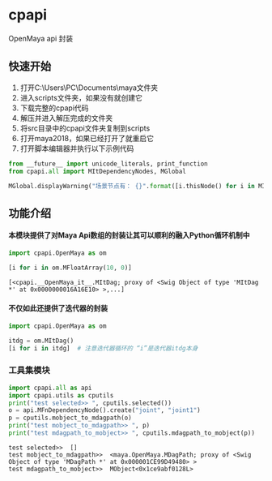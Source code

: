 # cpapi

OpenMaya api 封装

## 快速开始
1. 打开C:\Users\PC\Documents\maya文件夹  
2. 进入scripts文件夹，如果没有就创建它  
3. 下载完整的cpapi代码  
4. 解压并进入解压完成的文件夹
5. 将src目录中的cpapi文件夹复制到scripts 
6. 打开maya2018，如果已经打开了就重启它  
7. 打开脚本编辑器并执行以下示例代码
```python
from __future__ import unicode_literals, print_function
from cpapi.all import MItDependencyNodes, MGlobal

MGlobal.displayWarning("场景节点有： {}".format([i.thisNode() for i in MItDependencyNodes()]))
```

## 功能介绍

#### 本模块提供了对Maya Api数组的封装让其可以顺利的融入Python循环机制中

```python
import cpapi.OpenMaya as om

[i for i in om.MFloatArray(10, 0)]
```
```
[<cpapi.__OpenMaya_it__.MItDag; proxy of <Swig Object of type 'MItDag *' at 0x0000000016A16E10> >,...]
```


#### 不仅如此还提供了迭代器的封装

```python
import cpapi.OpenMaya as om

itdg = om.MItDag()
[i for i in itdg]  # 注意迭代器循环的 “i”是迭代器itdg本身
```

### 工具集模块
```python
import cpapi.all as api
import cpapi.utils as cputils
print("test selected>> ", cputils.selected())
o = api.MFnDependencyNode().create("joint", "joint1")
p = cputils.mobject_to_mdagpath(o)
print("test mobject_to_mdagpath>> ", p)
print("test mdagpath_to_mobject>> ", cputils.mdagpath_to_mobject(p))
```
```
test selected>>  []
test mobject_to_mdagpath>>  <maya.OpenMaya.MDagPath; proxy of <Swig Object of type 'MDagPath *' at 0x000001CE99D49480> >
test mdagpath_to_mobject>>  MObject<0x1ce9abf0128L>
```

